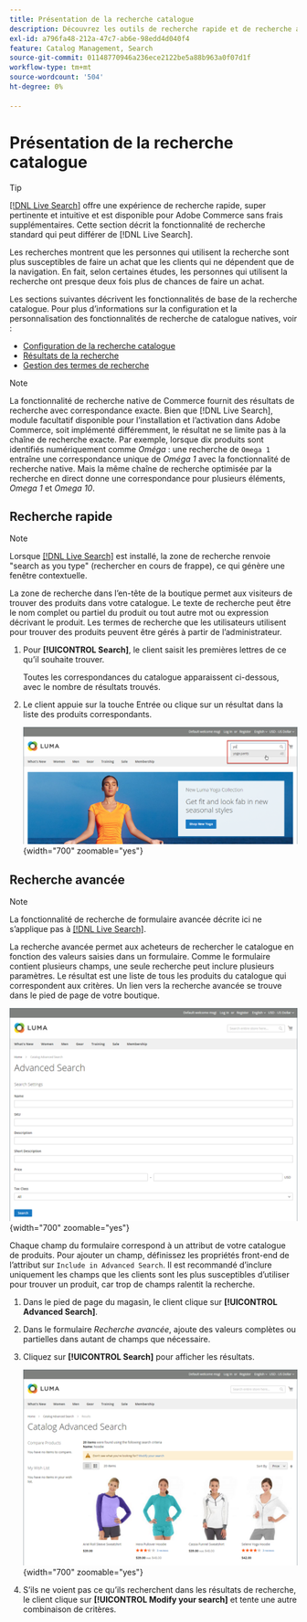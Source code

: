 ```yaml
---
title: Présentation de la recherche catalogue
description: Découvrez les outils de recherche rapide et de recherche avancée que les clients peuvent utiliser pour localiser des produits sur le storefront.
exl-id: a796fa48-212a-47c7-ab6e-98edd4d040f4
feature: Catalog Management, Search
source-git-commit: 01148770946a236ece2122be5a88b963a0f07d1f
workflow-type: tm+mt
source-wordcount: '504'
ht-degree: 0%

---
```


# Présentation de la recherche catalogue

>[!TIP]
>
>[[!DNL Live Search]](https://experienceleague.adobe.com/docs/commerce-merchant-services/live-search/overview.html) offre une expérience de recherche rapide, super pertinente et intuitive et est disponible pour Adobe Commerce sans frais supplémentaires. Cette section décrit la fonctionnalité de recherche standard qui peut différer de [!DNL Live Search].

Les recherches montrent que les personnes qui utilisent la recherche sont plus susceptibles de faire un achat que les clients qui ne dépendent que de la navigation. En fait, selon certaines études, les personnes qui utilisent la recherche ont presque deux fois plus de chances de faire un achat.

Les sections suivantes décrivent les fonctionnalités de base de la recherche catalogue. Pour plus d’informations sur la configuration et la personnalisation des fonctionnalités de recherche de catalogue natives, voir :

- [Configuration de la recherche catalogue](search-configuration.md)
- [Résultats de la recherche](search-results.md)
- [Gestion des termes de recherche](search-terms.md)

>[!NOTE]
>
>La fonctionnalité de recherche native de Commerce fournit des résultats de recherche avec correspondance exacte. Bien que [!DNL Live Search], module facultatif disponible pour l’installation et l’activation dans Adobe Commerce, soit implémenté différemment, le résultat ne se limite pas à la chaîne de recherche exacte. Par exemple, lorsque dix produits sont identifiés numériquement comme _Oméga_ : une recherche de `Omega 1` entraîne une correspondance unique de _Oméga 1_ avec la fonctionnalité de recherche native. Mais la même chaîne de recherche optimisée par la recherche en direct donne une correspondance pour plusieurs éléments, _Omega 1_ et _Omega 10_.

## Recherche rapide

>[!NOTE]
>
>Lorsque [[!DNL Live Search]](https://experienceleague.adobe.com/docs/commerce-merchant-services/live-search/live-search-storefront/quick-tour.html) est installé, la zone de recherche renvoie &quot;search as you type&quot; (rechercher en cours de frappe), ce qui génère une fenêtre contextuelle.

La zone de recherche dans l’en-tête de la boutique permet aux visiteurs de trouver des produits dans votre catalogue. Le texte de recherche peut être le nom complet ou partiel du produit ou tout autre mot ou expression décrivant le produit. Les termes de recherche que les utilisateurs utilisent pour trouver des produits peuvent être gérés à partir de l’administrateur.

1. Pour **[!UICONTROL Search]**, le client saisit les premières lettres de ce qu’il souhaite trouver.

   Toutes les correspondances du catalogue apparaissent ci-dessous, avec le nombre de résultats trouvés.

1. Le client appuie sur la touche Entrée ou clique sur un résultat dans la liste des produits correspondants.

   ![Rechercher](./assets/storefront-search-box.png){width="700" zoomable="yes"}

## Recherche avancée

>[!NOTE]
>
>La fonctionnalité de recherche de formulaire avancée décrite ici ne s’applique pas à [[!DNL Live Search]](https://experienceleague.adobe.com/docs/commerce-merchant-services/live-search/overview.html).

La recherche avancée permet aux acheteurs de rechercher le catalogue en fonction des valeurs saisies dans un formulaire. Comme le formulaire contient plusieurs champs, une seule recherche peut inclure plusieurs paramètres. Le résultat est une liste de tous les produits du catalogue qui correspondent aux critères. Un lien vers la recherche avancée se trouve dans le pied de page de votre boutique.

![Recherche avancée](./assets/storefront-search-advanced.png){width="700" zoomable="yes"}

Chaque champ du formulaire correspond à un attribut de votre catalogue de produits. Pour ajouter un champ, définissez les propriétés front-end de l’attribut sur `Include in Advanced Search`. Il est recommandé d’inclure uniquement les champs que les clients sont les plus susceptibles d’utiliser pour trouver un produit, car trop de champs ralentit la recherche.

1. Dans le pied de page du magasin, le client clique sur **[!UICONTROL Advanced Search]**.

1. Dans le formulaire _Recherche avancée_, ajoute des valeurs complètes ou partielles dans autant de champs que nécessaire.

1. Cliquez sur **[!UICONTROL Search]** pour afficher les résultats.

   ![Résultats de la recherche](./assets/storefront-search-advanced-results-modify.png){width="700" zoomable="yes"}

1. S’ils ne voient pas ce qu’ils recherchent dans les résultats de recherche, le client clique sur **[!UICONTROL Modify your search]** et tente une autre combinaison de critères.
